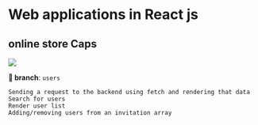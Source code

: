 # Web applications in React js

## online store Caps
![]([https://files.fm/thumb_show.php?i=fjxc56cvn])

**🌿 branch**: `users`

    Sending a request to the backend using fetch and rendering that data    
    Search for users
    Render user list
    Adding/removing users from an invitation array
